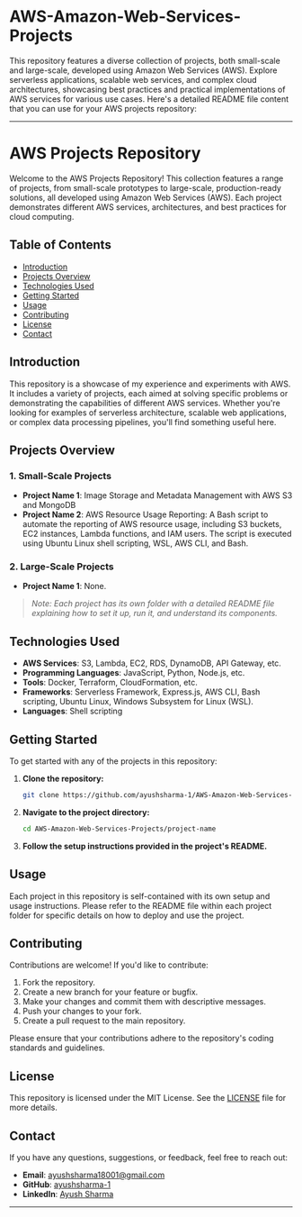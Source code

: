 # AWS-Amazon-Web-Services-Projects
This repository features a diverse collection of projects, both small-scale and large-scale, developed using Amazon Web Services (AWS). Explore serverless applications, scalable web services, and complex cloud architectures, showcasing best practices and practical implementations of AWS services for various use cases.
Here's a detailed README file content that you can use for your AWS projects repository:

---

# AWS Projects Repository

Welcome to the AWS Projects Repository! This collection features a range of projects, from small-scale prototypes to large-scale, production-ready solutions, all developed using Amazon Web Services (AWS). Each project demonstrates different AWS services, architectures, and best practices for cloud computing.

## Table of Contents

- [Introduction](#introduction)
- [Projects Overview](#projects-overview)
- [Technologies Used](#technologies-used)
- [Getting Started](#getting-started)
- [Usage](#usage)
- [Contributing](#contributing)
- [License](#license)
- [Contact](#contact)

## Introduction

This repository is a showcase of my experience and experiments with AWS. It includes a variety of projects, each aimed at solving specific problems or demonstrating the capabilities of different AWS services. Whether you're looking for examples of serverless architecture, scalable web applications, or complex data processing pipelines, you'll find something useful here.

## Projects Overview

### 1. **Small-Scale Projects**
   - **Project Name 1**: Image Storage and Metadata Management with AWS S3 and MongoDB
   - **Project Name 2**: AWS Resource Usage Reporting: A Bash script to automate the reporting of AWS resource usage, including S3 buckets, EC2 instances, Lambda functions, and IAM users. The script is executed using Ubuntu Linux shell scripting, WSL, AWS CLI, and Bash.

### 2. **Large-Scale Projects**
   - **Project Name 1**: None.

> *Note: Each project has its own folder with a detailed README file explaining how to set it up, run it, and understand its components.*

## Technologies Used

- **AWS Services**: S3, Lambda, EC2, RDS, DynamoDB, API Gateway, etc.
- **Programming Languages**: JavaScript, Python, Node.js, etc.
- **Tools**: Docker, Terraform, CloudFormation, etc.
- **Frameworks**: Serverless Framework, Express.js,  AWS CLI, Bash scripting, Ubuntu Linux, Windows Subsystem for Linux (WSL).
- **Languages**: Shell scripting


## Getting Started

To get started with any of the projects in this repository:

1. **Clone the repository:**
   ```bash
   git clone https://github.com/ayushsharma-1/AWS-Amazon-Web-Services-Projects.git
   ```
2. **Navigate to the project directory:**
   ```bash
   cd AWS-Amazon-Web-Services-Projects/project-name
   ```
3. **Follow the setup instructions provided in the project's README.**

## Usage

Each project in this repository is self-contained with its own setup and usage instructions. Please refer to the README file within each project folder for specific details on how to deploy and use the project.

## Contributing

Contributions are welcome! If you'd like to contribute:

1. Fork the repository.
2. Create a new branch for your feature or bugfix.
3. Make your changes and commit them with descriptive messages.
4. Push your changes to your fork.
5. Create a pull request to the main repository.

Please ensure that your contributions adhere to the repository's coding standards and guidelines.

## License

This repository is licensed under the MIT License. See the [LICENSE](LICENSE) file for more details.

## Contact

If you have any questions, suggestions, or feedback, feel free to reach out:

- **Email**: ayushsharma18001@gmail.com
- **GitHub**: [ayushsharma-1](https://github.com/ayushsharma-1)
- **LinkedIn**: [Ayush Sharma](https://www.linkedin.com/in/ayush-sharma-ba6a8324a/)

---

